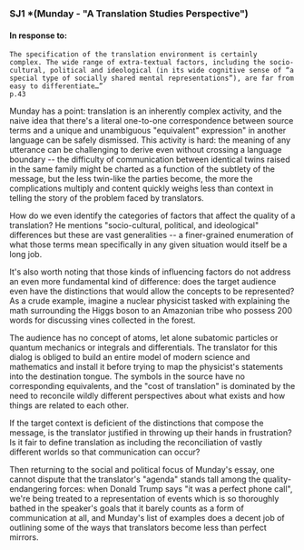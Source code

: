 ### SJ1 *(Munday - "A Translation Studies Perspective")

#### In response to:
```
The specification of the translation environment is certainly
complex. The wide range of extra-textual factors, including the socio-cultural, political and ideological (in its wide cognitive sense of “a special type of socially shared mental representations”), are far from easy to differentiate…”
p.43
```
Munday has a point: translation is an inherently complex activity, and the naive idea that there's a literal one-to-one correspondence between source terms and a unique and unambiguous "equivalent" expression" in another language can be safely dismissed.  This activity is hard: the meaning of any utterance can be challenging to derive even without crossing a language boundary -- the difficulty of communication between identical twins raised in the same family might be charted as a function of the subtlety of the message, but the less twin-like the parties become, the more the complications multiply and content quickly weighs less than context in telling the story of the problem faced by translators.

How do we even identify the categories of factors that affect the quality of a translation?  He mentions "socio-cultural, political, and ideological" differences but these are vast generalities -- a finer-grained enumeration of what those terms mean specifically in any given situation would itself be a long job.

It's also worth noting that those kinds of influencing factors do not address an even more fundamental kind of difference:  does the target audience even have the distinctions that would allow the concepts to be represented?  As a crude example, imagine a nuclear physicist tasked with explaining the math surrounding the Higgs boson to an Amazonian tribe who possess 200 words for discussing vines collected in the forest.

The audience has no concept of atoms, let alone subatomic particles or quantum mechanics or integrals and differentials.  The translator for this dialog is obliged to build an entire model of modern science and mathematics and install it before trying to map the physicist's statements into the destination tongue.  The symbols in the source have no corresponding equivalents, and the "cost of translation" is dominated by the need to reconcile wildly different perspectives about what exists and how things are related to each other.

If the target context is deficient of the distinctions that compose the message, is the translator justified in throwing up their hands in frustration?  Is it fair to define translation as including the reconciliation of vastly different worlds so that communication can occur?

Then returning to the social and political focus of Munday's essay, one cannot dispute that the translator's "agenda" stands tall among the quality-endangering forces:  when Donald Trump says "it was a perfect phone call", we're being treated to a representation of events which is so thoroughly bathed in the speaker's goals that it barely counts as a form of communication at all, and Munday's list of examples does a decent job of outlining some of the ways that translators become less than perfect mirrors.




